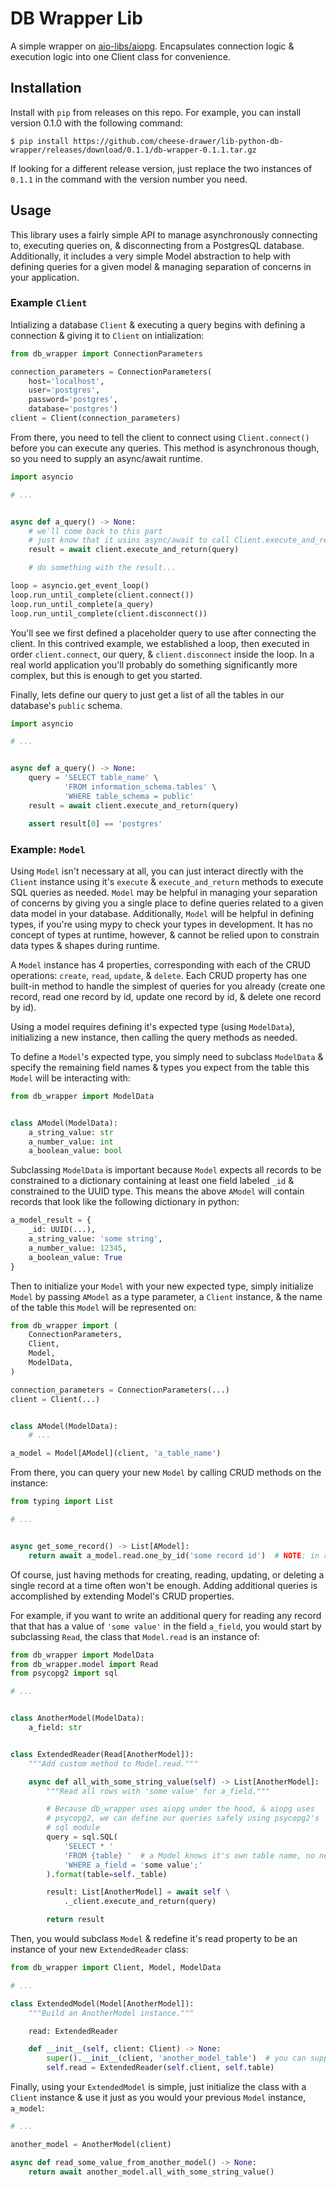 # DB Wrapper Lib

A simple wrapper on [aio-libs/aiopg](https://github.com/aio-libs/aiopg).
Encapsulates connection logic & execution logic into one Client class for convenience.

## Installation

Install with `pip` from releases on this repo.
For example, you can install version 0.1.0 with the following command:

```
$ pip install https://github.com/cheese-drawer/lib-python-db-wrapper/releases/download/0.1.1/db-wrapper-0.1.1.tar.gz
```

If looking for a different release version, just replace the two instances of `0.1.1` in the command with the version number you need.

## Usage

This library uses a fairly simple API to manage asynchronously connecting to, executing queries on, & disconnecting from a PostgresQL database.
Additionally, it includes a very simple Model abstraction to help with defining queries for a given model & managing separation of concerns in your application.

### Example `Client`

Intializing a database `Client` & executing a query begins with defining a connection & giving it to `Client` on intialization:

```python
from db_wrapper import ConnectionParameters

connection_parameters = ConnectionParameters(
    host='localhost',
    user='postgres',
    password='postgres',
    database='postgres')
client = Client(connection_parameters)
```

From there, you need to tell the client to connect using `Client.connect()` before you can execute any queries.
This method is asynchronous though, so you need to supply an async/await runtime.

```python
import asyncio

# ...


async def a_query() -> None:
    # we'll come back to this part
    # just know that it usins async/await to call Client.execute_and_return
    result = await client.execute_and_return(query)

    # do something with the result...

loop = asyncio.get_event_loop()
loop.run_until_complete(client.connect())
loop.run_until_complete(a_query)
loop.run_until_complete(client.disconnect())
```

You'll see we first defined a placeholder query to use after connecting the client.
In this contrived example, we established a loop, then executed in order `client.connect`, our query, & `client.disconnect` inside the loop.
In a real world application you'll probably do something significantly more complex, but this is enough to get you started.

Finally, lets define our query to just get a list of all the tables in our database's `public` schema.

```python
import asyncio

# ...


async def a_query() -> None:
    query = 'SELECT table_name' \
            'FROM information_schema.tables' \
            'WHERE table_schema = public'
    result = await client.execute_and_return(query)

    assert result[0] == 'postgres'

```

### Example: `Model`

Using `Model` isn't necessary at all, you can just interact directly with the `Client` instance using it's `execute` & `execute_and_return` methods to execute SQL queries as needed.
`Model` may be helpful in managing your separation of concerns by giving you a single place to define queries related to a given data model in your database.
Additionally, `Model` will be helpful in defining types, if you're using mypy to check your types in development.
It has no concept of types at runtime, however, & cannot be relied upon to constrain data types & shapes during runtime.

A `Model` instance has 4 properties, corresponding with each of the CRUD operations: `create`, `read`, `update`, & `delete`.
Each CRUD property has one built-in method to handle the simplest of queries for you already (create one record, read one record by id, update one record by id, & delete one record by id).

Using a model requires defining it's expected type (using `ModelData`), initializing a new instance, then calling the query methods as needed.

To define a `Model`'s expected type, you simply need to subclass `ModelData` & specify the remaining field names & types you expect from the table this `Model` will be interacting with:

```python
from db_wrapper import ModelData


class AModel(ModelData):
    a_string_value: str
    a_number_value: int
    a_boolean_value: bool
```

Subclassing `ModelData` is important because `Model` expects all records to be constrained to a dictionary containing at least one field labeled `_id` & constrained to the UUID type. This means the above `AModel` will contain records that look like the following dictionary in python:

```python
a_model_result = {
    _id: UUID(...),
    a_string_value: 'some string',
    a_number_value: 12345,
    a_boolean_value: True
}
```

Then to initialize your `Model` with your new expected type, simply initialize `Model` by passing `AModel` as a type parameter, a `Client` instance, & the name of the table this `Model` will be represented on:

```python
from db_wrapper import (
    ConnectionParameters,
    Client,
    Model,
    ModelData,
)

connection_parameters = ConnectionParameters(...)
client = Client(...)


class AModel(ModelData):
    # ...

a_model = Model[AModel](client, 'a_table_name')
```

From there, you can query your new `Model` by calling CRUD methods on the instance:

```python
from typing import List

# ...


async get_some_record() -> List[AModel]:
    return await a_model.read.one_by_id('some record id')  # NOTE: in reality the id would be a UUID
```

Of course, just having methods for creating, reading, updating, or deleting a single record at a time often won't be enough.
Adding additional queries is accomplished by extending Model's CRUD properties.

For example, if you want to write an additional query for reading any record that that has a value of `'some value'` in the field `a_field`, you would start by subclassing `Read`, the class that `Model.read` is an instance of:

```python
from db_wrapper import ModelData
from db_wrapper.model import Read
from psycopg2 import sql

# ...


class AnotherModel(ModelData):
    a_field: str


class ExtendedReader(Read[AnotherModel]):
    """Add custom method to Model.read."""

    async def all_with_some_string_value(self) -> List[AnotherModel]:
        """Read all rows with 'some value' for a_field."""

        # Because db_wrapper uses aiopg under the hood, & aiopg uses
        # psycopg2, we can define our queries safely using psycopg2's
        # sql module
        query = sql.SQL(
            'SELECT * '
            'FROM {table} '  # a Model knows it's own table name, no need to specify it manually here
            'WHERE a_field = 'some value';'
        ).format(table=self._table)

        result: List[AnotherModel] = await self \
            ._client.execute_and_return(query)

        return result
```

Then, you would subclass `Model` & redefine it's read property to be an instance of your new `ExtendedReader` class:

```python
from db_wrapper import Client, Model, ModelData

# ...

class ExtendedModel(Model[AnotherModel]):
    """Build an AnotherModel instance."""

    read: ExtendedReader

    def __init__(self, client: Client) -> None:
        super().__init__(client, 'another_model_table')  # you can supply your table name here
        self.read = ExtendedReader(self.client, self.table)
```

Finally, using your `ExtendedModel` is simple, just initialize the class with a `Client` instance & use it just as you would your previous `Model` instance, `a_model`:

```python
# ...

another_model = AnotherModel(client)

async def read_some_value_from_another_model() -> None:
    return await another_model.all_with_some_string_value()
```
